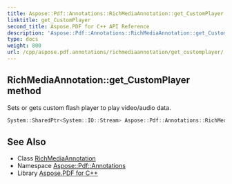 ```yaml
---
title: Aspose::Pdf::Annotations::RichMediaAnnotation::get_CustomPlayer method
linktitle: get_CustomPlayer
second_title: Aspose.PDF for C++ API Reference
description: 'Aspose::Pdf::Annotations::RichMediaAnnotation::get_CustomPlayer method. Sets or gets custom flash player to play video/audio data in C++.'
type: docs
weight: 800
url: /cpp/aspose.pdf.annotations/richmediaannotation/get_customplayer/
---
```

## RichMediaAnnotation::get_CustomPlayer method


Sets or gets custom flash player to play video/audio data.

```cpp
System::SharedPtr<System::IO::Stream> Aspose::Pdf::Annotations::RichMediaAnnotation::get_CustomPlayer() const
```

## See Also

* Class [RichMediaAnnotation](../)
* Namespace [Aspose::Pdf::Annotations](../../)
* Library [Aspose.PDF for C++](../../../)

